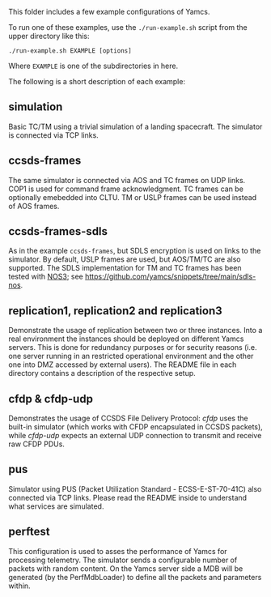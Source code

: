 This folder includes a few example configurations of Yamcs.

To run one of these examples, use the `./run-example.sh` script from the upper
directory like this:

    ./run-example.sh EXAMPLE [options]

Where `EXAMPLE` is one of the subdirectories in here.

The following is a short description of each example:

## simulation
Basic TC/TM using a trivial simulation of a landing spacecraft. The simulator is connected via TCP links.


## ccsds-frames
The same simulator is connected via AOS and TC frames on UDP links. COP1 is used for command frame acknowledgment. TC frames can be optionally emebedded into CLTU. TM or USLP frames can be used instead of AOS frames.

## ccsds-frames-sdls
As in the example `ccsds-frames`, but SDLS encryption is used on links to the simulator.
By default, USLP frames are used, but AOS/TM/TC are also supported.
The SDLS implementation for TM and TC frames has been tested with [NOS3](https://github.com/nasa/nos3); see https://github.com/yamcs/snippets/tree/main/sdls-nos.

## replication1, replication2 and replication3
Demonstrate the usage of replication between two or three instances. Into a real environment the instances should be deployed on different Yamcs servers. This is done for redundancy purposes or for security reasons (i.e. one server running in an restricted operational environment and the other one into DMZ accessed by external users).
The README file in each directory contains a description of the respective setup.

## cfdp & cfdp-udp
Demonstrates the usage of CCSDS File Delivery Protocol:
_cfdp_ uses the built-in simulator (which works with CFDP encapsulated in CCSDS packets), while _cfdp-udp_ expects an external UDP connection to transmit and receive raw CFDP PDUs.

## pus
Simulator using PUS (Packet Utilization Standard - ECSS-E-ST-70-41C) also connected via TCP links. Please read the README inside to understand what services are simulated.

## perftest
This configuration is used to asses the performance of Yamcs for processing telemetry. The simulator sends a configurable number of packets with random content. On the Yamcs server side a MDB will be generated (by the PerfMdbLoader) to define all the packets and parameters within.
